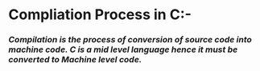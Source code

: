 # Compliation Process in C:-

### *Compilation is the process of conversion of source code into machine code. C is a mid level language hence it must be converted to Machine level code.*

